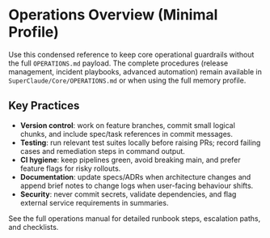 # Operations Overview (Minimal Profile)

Use this condensed reference to keep core operational guardrails without the
full `OPERATIONS.md` payload. The complete procedures (release management,
incident playbooks, advanced automation) remain available in
`SuperClaude/Core/OPERATIONS.md` or when using the full memory profile.

## Key Practices

- **Version control**: work on feature branches, commit small logical chunks,
  and include spec/task references in commit messages.
- **Testing**: run relevant test suites locally before raising PRs; record
  failing cases and remediation steps in command output.
- **CI hygiene**: keep pipelines green, avoid breaking main, and prefer
  feature flags for risky rollouts.
- **Documentation**: update specs/ADRs when architecture changes and append
  brief notes to change logs when user-facing behaviour shifts.
- **Security**: never commit secrets, validate dependencies, and flag external
  service requirements in summaries.

See the full operations manual for detailed runbook steps, escalation paths,
and checklists.
